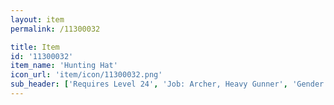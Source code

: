 ```yaml
---
layout: item
permalink: /11300032

title: Item
id: '11300032'
item_name: 'Hunting Hat'
icon_url: 'item/icon/11300032.png'
sub_header: ['Requires Level 24', 'Job: Archer, Heavy Gunner', 'Gender: All']
---
```

